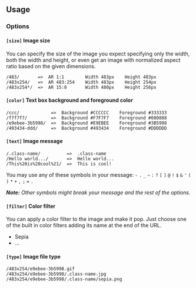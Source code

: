 ## Usage

### Options

#### `[size]` Image size
You can specify the size of the image you expect specifying only the width, both the width and height, or even get an image with normalized aspect ratio based on the given dimensions.

```
/483/       =>  AR 1:1        Width 483px    Height 483px
/483x254/   =>  AR 483:254    Width 483px    Height 254px
/483x254*/  =>  AR 15:8       Width 480px    Height 256px
```

#### `[color]` Text box background and foreground color

```
/ccc/            =>  Background #CCCCCC    Foreground #333333
/f7f7f7/         =>  Background #F7F7F7    Foreground #080808
/e9ebee-3b5998/  =>  Background #E9EBEE    Foreground #3B5998
/493434-ddd/     =>  Background #493434    Foreground #DDDDDD
```

#### `[text]` Image message

```
/.class-name/          =>  .class-name
/Hello world.../       =>  Hello world...
/This%20is%20cool%21/  =>  This is cool!
```

You may use any of these symbols in your message: `-` `.` `_` `~` `:` `?` `[` `]` `@` `!` `$` `&` `'` `(` `)` `*` `+` `,` `;` `=` `.`

***Note:** Other symbols might break your message and the rest of the options.*

#### `[filter]` Color filter

You can apply a color filter to the image and make it pop. Just choose one of the built in color filters adding its name at the end of the URL.

* Sepia
* ...

#### `[type]` Image file type

```
/483x254/e9ebee-3b5998.gif
/483x254/e9ebee-3b5998/.class-name.jpg
/483x254/e9ebee-3b5998/.class-name/sepia.png
```
